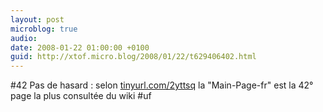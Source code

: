 ```yaml
---
layout: post
microblog: true
audio: 
date: 2008-01-22 01:00:00 +0100
guid: http://xtof.micro.blog/2008/01/22/t629406402.html
---
```

#42 Pas de hasard : selon [tinyurl.com/2yttsq](http://tinyurl.com/2yttsq) la "Main-Page-fr" est la 42° page la plus consultée du wiki #uf
